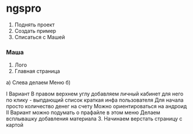 # ngspro

1. Поднять проект
2. Создать пример
3. Списаться с Машей

### Маша
1. Лого
2. Главная страница

а) Слева делаем Меню
б)

I Вариант
В правом верхнем углу добавляем личный кабинет
для него по клику - выпдающий список краткая инфа пользователя
Для начала просто количество денег на счету
Можно ориентироваться на андроид
II Вариант
можно подумать о прафайле в этом меню
Делаем всплывашку добавления материала
3. Начинаем верстать страницу с картой
